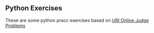 ## Python Exercises

These are some python pracc exercises based on [URI Online Judge Problems](https://www.urionlinejudge.com.br/)
